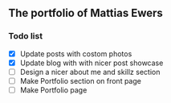 ## The portfolio of Mattias Ewers



### Todo list
- [x] Update posts with costom photos
- [x] Update blog with with nicer post showcase
- [ ] Design a nicer about me and skillz section
- [ ] Make Portfolio section on front page
- [ ] Make Portfolio page
